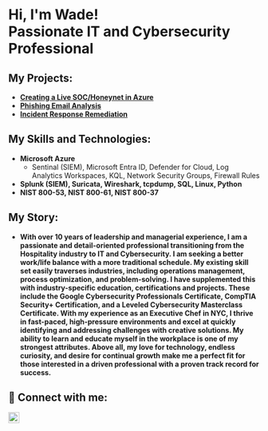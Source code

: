 <h1>Hi, I'm Wade! <br/><a>Passionate IT and Cybersecurity Professional</a></h1>

<h2>My Projects:</h2>

- <b>[Creating a Live SOC/Honeynet in Azure](https://github.com/wadegamache/Azure-SOC-Honeynet)</b>
- <b>[Phishing Email Analysis](https://github.com/wadegamache/Phishing-Email-Analysis)</b>
- <b>[Incident Response Remediation](https://github.com/wadegamache/Incident-Response-Remediation)</b>
<!-- [Querying with KQL and Custom Firewall Rules](https://)-->
<h2>My Skills and Technologies:</h2>

- <b>Microsoft Azure</b>
  - Sentinal (SIEM), Microsoft Entra ID, Defender for Cloud, Log Analytics Workspaces, KQL, Network Security Groups, Firewall Rules
- <b>Splunk (SIEM), Suricata, Wireshark, tcpdump, SQL, Linux, Python </b>
- <b>NIST 800-53, NIST 800-61, NIST 800-37 </b>
  
<h2>My Story:</h2>

- <b>With over 10 years of leadership and managerial experience, I am a passionate and detail-oriented professional transitioning from the Hospitality industry to IT and Cybersecurity. I am seeking a better work/life balance with a more traditional schedule. My existing skill set easily traverses industries, including operations management, process optimization, and problem-solving. I have supplemented this with industry-specific education, certifications and projects. These include the Google Cybersecurity Professionals Certificate, CompTIA Security+ Certification, and a Leveled Cybersecurity Masterclass Certificate. With my experience as an Executive Chef in NYC, I thrive in fast-paced, high-pressure environments and excel at quickly identifying and addressing challenges with creative solutions. My ability to learn and educate myself in the workplace is one of my strongest attributes. Above all, my love for technology, endless curiosity, and desire for continual growth make me a perfect fit for those interested in a driven professional with a proven track record for success. </b>


<h2> 🤳 Connect with me:</h2>

[<img align="left" alt="WadeGamache | LinkedIn" width="22px" src="https://cdn-icons-png.flaticon.com/256/174/174857.png" />][linkedin]

[linkedin]: https://www.linkedin.com/in/wade-gamache-502758142/


